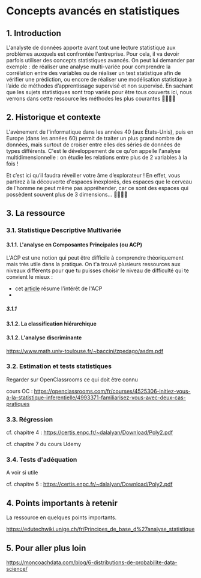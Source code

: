 # Concepts avancés en statistiques

## 1. Introduction
L'analyste de données apporte avant tout une lecture statistique aux problèmes auxquels est confrontée l'entreprise. Pour cela, il va devoir parfois utiliser des concepts statistiques avancés. On peut lui demander par exemple : de réaliser une analyse multi-variée pour comprendre la corrélation entre des variables ou de réaliser un test statistique afin de vérifier une prédiction, ou encore de réaliser une modélisation statistique à l’aide de méthodes d’apprentissage supervisé et non supervisé. En sachant que les sujets statistiques sont trop variés pour être tous couverts ici, nous verrons dans cette ressource les  méthodes les plus courantes 💆‍♀️💆‍♂️

## 2. Historique et contexte
L'avènement de l'informatique dans les années 40 (aux États-Unis), puis en Europe (dans les années 60) permit de traiter un plus grand nombre de données, mais surtout de croiser entre elles des séries de données de types différents. C'est le développement de ce qu'on appelle l'analyse multidimensionnelle : on étudie les relations entre plus de 2 variables à la fois !

Et c’est ici qu’il faudra réveiller votre âme d’explorateur ! En effet, vous partirez à la découverte d'espaces inexplorés, des espaces que le cerveau de l’homme ne peut même pas appréhender, car ce sont des espaces qui possèdent souvent plus de 3 dimensions… 🕵️‍♂️🕵️‍♂️

## 3. La ressource

### 3.1. Statistique Descriptive Multivariée

#### 3.1.1. L'analyse en Composantes Principales (ou ACP)

L'ACP est une notion qui peut être difficile à comprendre théoriquement mais très utile dans la pratique. On t'a trouvé plusieurs ressources aux niveaux différents pour que tu puisses choisir le niveau de difficulté qui te convient le mieux : 
- cet [article](https://datascientest.com/acp) résume l'intérêt de l'ACP
- 

##### 3.1.1

#### 3.1.2. La classification hiérarchique

#### 3.1.2. L'analyse discriminante

https://www.math.univ-toulouse.fr/~baccini/zpedago/asdm.pdf

### 3.2. Estimation et tests statistiques

Regarder sur OpenClassrooms ce qui doit être connu

cours OC : https://openclassrooms.com/fr/courses/4525306-initiez-vous-a-la-statistique-inferentielle/4993371-familiarisez-vous-avec-deux-cas-pratiques


### 3.3. Régression

cf. chapitre 4 : https://certis.enpc.fr/~dalalyan/Download/Poly2.pdf

cf. chapitre 7 du cours Udemy

### 3.4. Tests d'adéquation

A voir si utile

cf. chapitre 5 : https://certis.enpc.fr/~dalalyan/Download/Poly2.pdf


## 4. Points importants à retenir
La ressource en quelques points importants.

https://edutechwiki.unige.ch/fr/Principes_de_base_d%27analyse_statistique

## 5. Pour aller plus loin
https://moncoachdata.com/blog/6-distributions-de-probabilite-data-science/
